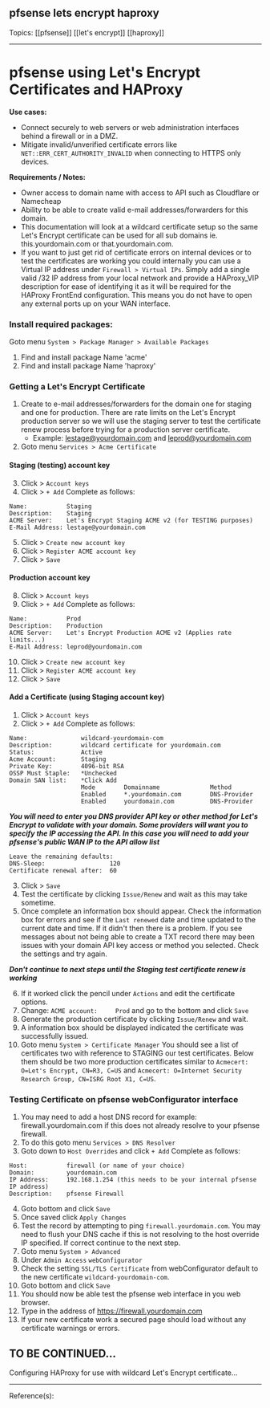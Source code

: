 ## pfsense lets encrypt haproxy

Topics: [[pfsense]] [[let's encrypt]] [[haproxy]]  

---

# pfsense using Let's Encrypt Certificates and HAProxy

**Use cases:**
- Connect securely to web servers or web administration interfaces behind a firewall or in a DMZ.
- Mitigate invalid/unverified certificate errors like ```NET::ERR_CERT_AUTHORITY_INVALID``` when connecting to HTTPS only devices.


**Requirements / Notes:**
- Owner access to domain name with access to API such as Cloudflare or Namecheap
- Ability to be able to create valid e-mail addresses/forwarders for this domain.
- This documentation will look at a wildcard certificate setup so the same Let's Encrypt certificate can be used for all sub domains ie. this.yourdomain.com or that.yourdomain.com.
- If you want to just get rid of certificate errors on internal devices or to test the certificates are working you could internally you can use a Virtual IP address under ```Firewall > Virtual IPs```. Simply add a single valid /32 IP address from your local network and provide a HAProxy_VIP description for ease of identifying it as it will be required for the HAProxy FrontEnd configuration. This means you do not have to open any external ports up on your WAN interface.


### Install required packages:
Goto menu ```System > Package Manager > Available Packages```

1. Find and install package Name 'acme'
2. Find and install package Name 'haproxy'

### Getting a Let's Encrypt Certificate

1. Create to e-mail addresses/forwarders for the domain one for staging and one for production. There are rate limits on the Let's Encrypt production server so we will use the staging server to test the certificate renew process before trying for a production server certificate.
    -  Example: lestage@yourdomain.com and leprod@yourdomain.com
2. Goto menu ```Services > Acme Certificate```

#### Staging (testing) account key

3. Click > ```Account keys```
4. Click > ```+ Add```
Complete as follows:
```
Name:           Staging
Description:    Staging
ACME Server:    Let's Encrypt Staging ACME v2 (for TESTING purposes)
E-Mail Address: lestage@yourdomain.com
```
5. Click > ```Create new account key```
6. Click > ```Register ACME account key```
7. Click > ```Save```

#### Production account key

8. Click > ```Account keys```
9. Click > ```+ Add```
Complete as follows:
```
Name:           Prod
Description:    Production
ACME Server:    Let's Encrypt Production ACME v2 (Applies rate limits...)
E-Mail Address: leprod@yourdomain.com
```
10. Click > ```Create new account key```
11. Click > ```Register ACME account key```
12. Click > ```Save```

#### Add a Certificate (using Staging account key)

1. Click > ```Account keys```
2. Click > ```+ Add```
Complete as follows:
```
Name:               wildcard-yourdomain-com
Description:        wildcard certificate for yourdomain.com
Status:             Active
Acme Account:       Staging
Private Key:        4096-bit RSA
OSSP Must Staple:   *Unchecked
Domain SAN list:    *Click Add
                    Mode        Domainname              Method
                    Enabled     *.yourdomain.com        DNS-Provider
                    Enabled     yourdomain.com          DNS-Provider
```
***You will need to enter you DNS provider API key or other method for Let's Encrypt to validate with your domain. Some providers will want you to specify the IP accessing the API. In this case you will need to add your pfsense's public WAN IP to the API allow list***
```
Leave the remaining defaults:
DNS-Sleep:                  120
Certificate renewal after:  60
```
3. Click > ```Save```
4. Test the certificate by clicking ```Issue/Renew``` and wait as this may take sometime.
5. Once complete an information box should appear. Check the information box for errors and see if the ```Last renewed``` date and time updated to the current date and time. If it didn't then there is a problem. If you see messages about not being able to create a TXT record there may been issues with your domain API key access or method you selected. Check the settings and try again.  

***Don't continue to next steps until the Staging test certificate renew is working***  

6. If it worked click the pencil under ```Actions``` and edit the certificate options.
7. Change: ```ACME account:     Prod``` and go to the bottom and click ```Save```
8. Generate the production certificate by clicking ```Issue/Renew``` and wait.
9. A information box should be displayed indicated the certificate was successfully issued.
10. Goto menu ```System > Certificate Manager``` You should see a list of certificates two with reference to STAGING our test certificates. Below them should be two more production certificates similar to ```Acmecert: O=Let's Encrypt, CN=R3, C=US``` and ```Acmecert: O=Internet Security Research Group, CN=ISRG Root X1, C=US```.

### Testing Certificate on pfsense webConfigurator interface

1. You may need to add a host DNS record for example: firewall.yourdomain.com if this does not already resolve to your pfsense firewall.
2. To do this goto menu ```Services > DNS Resolver```
3. Goto down to ```Host Overrides``` and click ```+ Add```
Complete as follows:
```
Host:           firewall (or name of your choice)
Domain:         yourdomain.com
IP Address:     192.168.1.254 (this needs to be your internal pfsense IP address)
Description:    pfsense Firewall
```
4. Goto bottom and click ```Save```
5. Once saved click ```Apply Changes```
6. Test the record by attempting to ping ```firewall.yourdomain.com```. You may need to flush your DNS cache if this is not resolving to the host override IP specified. If correct continue to the next step.
7. Goto menu ```System > Advanced```
8. Under ```Admin Access``` ```webConfigurator```
9. Check the setting ```SSL/TLS Certificate``` from webConfigurator default to the new certificate ```wildcard-yourdomain-com```.
10. Goto bottom and click ```Save```
11. You should now be able test the pfsense web interface in you web browser.
12. Type in the address of https://firewall.yourdomain.com
13. If your new certificate work a secured page should load without any certificate warnings or errors.


## TO BE CONTINUED... ##
Configuring HAProxy for use with wildcard Let's Encrypt certificate...







---
Reference(s): 